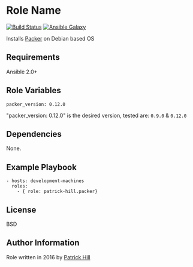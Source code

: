 Role Name
=========

[![Build Status](https://travis-ci.org/patrick-hill/ansible-role-packer.svg?branch=master)](https://travis-ci.org/patrick-hill/ansible-role-packer)
[![Ansible Galaxy](https://img.shields.io/badge/ansible--galaxy-patrick--hill.packer-blue.svg)](https://galaxy.ansible.com/patrick-hill/packer)


Installs [Packer](https://www.packer.io/) on Debian based OS


Requirements
------------

Ansible 2.0+

Role Variables
--------------

    packer_version: 0.12.0
"packer_version: 0.12.0" is the desired version, tested are: `0.9.0` & `0.12.0`

Dependencies
------------

None.

Example Playbook
----------------

    - hosts: development-machines
      roles:
        - { role: patrick-hill.packer}

License
-------

BSD

Author Information
------------------

Role written in 2016 by [Patrick Hill](http://www.HillsPCWorld.com) 
